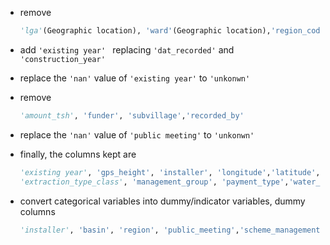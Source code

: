 - remove

  ```python
  'lga'(Geographic location), 'ward'(Geographic location),'region_code', 'district_code', 'wpt_name'(Name of the waterpoint),'scheme_name','extraction_type','extraction_type_group','management','payment','quality_group','quantity_group','source_type','source','waterpoint_type'
  ```

- add `'existing year' ` replacing ` 'dat_recorded' ` and `'construction_year'` 

- replace the `'nan'` value of `'existing year'` to `'unkonwn'`

- remove

  ```python
  'amount_tsh', 'funder', 'subvillage','recorded_by'
  ```

- replace the `'nan'` value of `'public meeting'` to `'unkonwn'`

- finally, the columns kept are 

  ```python
  'existing year', 'gps_height', 'installer', 'longitude','latitude', 'num_private', 'basin', 'region', 'population','public_meeting', 'scheme_management', 'permit',
  'extraction_type_class', 'management_group', 'payment_type','water_quality', 'quantity', 'source_class', 'waterpoint_type_group','status_group'
  ```

- convert categorical variables into dummy/indicator variables, dummy columns

  ```python
  'installer', 'basin', 'region', 'public_meeting','scheme_management', 'permit','extraction_type_class', 'management_group', 'payment_type','water_quality', 'quantity', 'source_class', 'waterpoint_type_group'
  ```

  